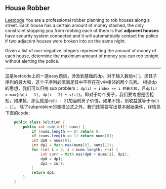 ## House Robber 

[Leetcode](https://leetcode.com/problems/house-robber/#/description)
You are a professional robber planning to rob houses along a street. Each house has a certain amount of money stashed, the only constraint stopping you from robbing each of them is that **adjacent houses** have security system connected and it will automatically contact the police if two adjacent houses were broken into on the same night.

Given a list of non-negative integers representing the amount of money of each house, determine the maximum amount of money you can rob tonight without alerting the police.

---

这是leetcode上的一道easy题目，涉及到基础的dp。对于输入数组v[ ]，求其子序列的最大和，这个子序列必须满足其中不存在在v中相邻的两个元素。
根据dp的思想，我们可以归纳 sub problem： `dp[i] = index <= i 的最大和`，且`dp[i] = max{dp[i - 1], dp[i - 2] + v[i]}`。即对于每个房子，我们要考虑是否抢劫，如果抢，那么就是`dp[i - 2]`加当前房子价值，如果不抢，则收益就等于`dp[i - 1]`。
除了subproblem的递推公式之外，我们还需要写出基本起始条件，详情见下面的code:

```java
    public class Solution {
        public int rob(int[] nums) {
            if (nums.length == 0) return 0;
            if (nums.length == 1) return nums[0];
            int dp0 = nums[0];
            int dp1 = Math.max(nums[0], nums[1]);
            for (int i = 2; i < nums.length; ++i) {
                int curr = Math.max(dp0 + nums[i], dp1);
                dp0 = dp1;
                dp1 = curr;
            }
            return dp1;
        }
    } 
```